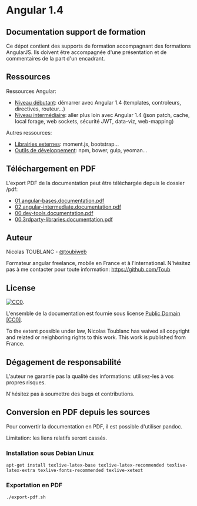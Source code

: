 # Angular 1.4

## Documentation support de formation

Ce dépot contient des supports de formation accompagnant des formations AngularJS. Ils doivent être accompagnée d'une présentation et de commentaires de la part d'un encadrant.

## Ressources

Ressources Angular: 
* [Niveau débutant](./01.angular-bases.documentation/01.00.angular-bases.documentation-fr.md): démarrer avec Angular 1.4 (templates, controleurs, directives, routeur...)
* [Niveau intermédiaire](02.angular-intermediate.documentation/02.00.angular-intermediate.documentation-fr.md): aller plus loin avec Angular 1.4 (json patch, cache, local forage, web sockets, sécurité JWT, data-viz, web-mapping)

Autres ressources:

* [Librairies externes](00.3rdparty-libraries.documentation/00.3rdparty-libraries.documentation-fr.md): moment.js, bootstrap...
* [Outils de développement](00.dev-tools.documentation/00.dev-tools.documentation-fr.md): npm, bower, gulp, yeoman...

## Téléchargement en PDF

L'export PDF de la documentation peut être téléchargée depuis le dossier /pdf:

* [01.angular-bases.documentation.pdf](pdf/01.angular-bases.documentation.pdf)
* [02.angular-intermediate.documentation.pdf](pdf/02.angular-intermediate.documentation.pdf)
* [00.dev-tools.documentation.pdf](pdf/00.dev-tools.documentation.pdf)
* [00.3rdparty-libraries.documentation.pdf](pdf/00.3rdparty-libraries.documentation.pdf)

## Auteur

Nicolas TOUBLANC - [@toubiweb](https://twitter.com/Toubiweb)

Formateur angular freelance, mobile en France et à l'international. N'hésitez pas à me contacter pour toute information: https://github.com/Toub

## License

[![CC0](http://i.creativecommons.org/p/zero/1.0/88x31.png)](http://creativecommons.org/publicdomain/zero/1.0/).

L'ensemble de la documentation est fournie sous license [Public Domain [CC0]](http://creativecommons.org/publicdomain/zero/1.0/).

To the extent possible under law, <span resource="[_:publisher]" rel="dct:publisher"><span property="dct:title">Nicolas Toublanc</span></span> has waived all copyright and related or neighboring rights to this work. This work is published from <span property="vcard:Country" datatype="dct:ISO3166" content="FR" about="[_:publisher]">France</span>.

## Dégagement de responsabilité

L'auteur ne garantie pas la qualité des informations: utilisez-les à vos propres risques.

N'hésitez pas à soumettre des bugs et contributions.

## Conversion en PDF depuis les sources

Pour convertir la documentation en PDF, il est possible d'utiliser pandoc.

Limitation: les liens relatifs seront cassés.

### Installation sous Debian Linux

    apt-get install texlive-latex-base texlive-latex-recommended texlive-latex-extra texlive-fonts-recommended texlive-xetext

### Exportation en PDF

    ./export-pdf.sh